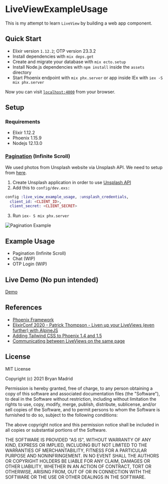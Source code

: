 # LiveViewExampleUsage

This is my attempt to learn `LiveView` by building a web app component.

## Quick Start
  * Elixir version `1.12.2`; OTP version 23.3.2
  * Install dependencies with `mix deps.get`
  * Create and migrate your database with `mix ecto.setup`
  * Install Node.js dependencies with `npm install` inside the `assets` directory
  * Start Phoenix endpoint with `mix phx.server` or app inside IEx with `iex -S mix phx.server`

Now you can visit [`localhost:4000`](http://localhost:4000) from your browser.

## Setup

### Requirements

  * Elixir 1.12.2
  * Phoenix 1.15.9
  * Nodejs 12.13.0

### [Pagination](https://dawn-forest-7320.fly.dev/pagination) (Infinite Scroll)

We used photos from Unsplash website via Unsplash API. We need to setup from [here](https://unsplash.com/developers).
1. Create Unsplash application in order to use [Unsplash API](https://unsplash.com/developers)
2. Add this to `config/dev.exs:`
```elixir
config :live_view_example_usage, :unsplash_credentials,
  client_id: <CLIENT_ID>,
  client_secret: <CLIENT_SECRET>
```
3. Run `iex- S mix phx.server`

![Pagination Example](https://raw.githubusercontent.com/braynm/phoenix-liveview-example-usage/master/pagination.gif)

## Example Usage
  * Pagination (Infinite Scroll)
  * Chat (WIP)
  * OTP Login (WIP)

## Live Demo (No pun intended)

[Demo](https://dawn-forest-7320.fly.dev/)

## References

  * [Phoenix Framework](https://www.phoenixframework.org/)
  * [ElixirConf 2020 - Patrick Thompson - Liven up your LiveViews (even further) with AlpineJS](https://www.youtube.com/watch?v=Dv64_tGJhHo)
  * [Adding Tailwind CSS to Phoenix 1.4 and 1.5](https://pragmaticstudio.com/tutorials/adding-tailwind-css-to-phoenix)
  * [Communicating between LiveViews on the same page](https://thepugautomatic.com/2020/08/communicating-between-liveviews-on-the-same-page/)

## License

MIT License

Copyright (c) 2021 Bryan Madrid

Permission is hereby granted, free of charge, to any person obtaining a copy of this software and associated documentation files (the "Software"), to deal in the Software without restriction, including without limitation the rights to use, copy, modify, merge, publish, distribute, sublicense, and/or sell copies of the Software, and to permit persons to whom the Software is furnished to do so, subject to the following conditions:

The above copyright notice and this permission notice shall be included in all copies or substantial portions of the Software.

THE SOFTWARE IS PROVIDED "AS IS", WITHOUT WARRANTY OF ANY KIND, EXPRESS OR IMPLIED, INCLUDING BUT NOT LIMITED TO THE WARRANTIES OF MERCHANTABILITY, FITNESS FOR A PARTICULAR PURPOSE AND NONINFRINGEMENT. IN NO EVENT SHALL THE AUTHORS OR COPYRIGHT HOLDERS BE LIABLE FOR ANY CLAIM, DAMAGES OR OTHER LIABILITY, WHETHER IN AN ACTION OF CONTRACT, TORT OR OTHERWISE, ARISING FROM, OUT OF OR IN CONNECTION WITH THE SOFTWARE OR THE USE OR OTHER DEALINGS IN THE SOFTWARE.

